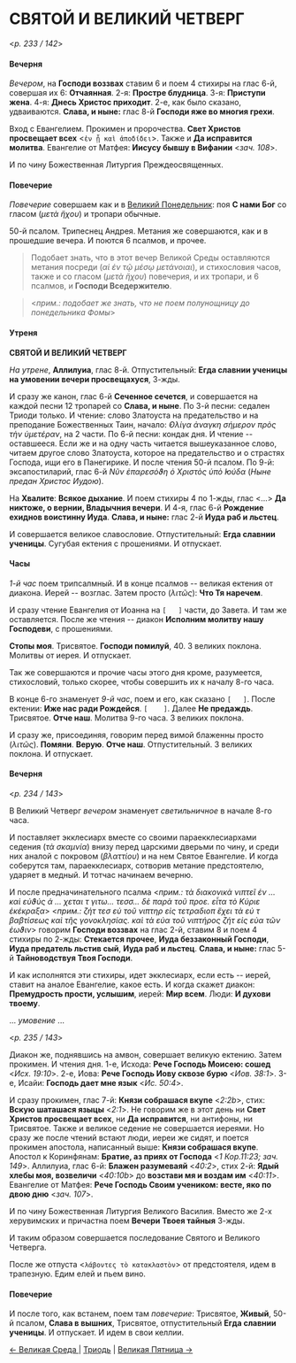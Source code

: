 
# СВЯТОЙ И ВЕЛИКИЙ ЧЕТВЕРГ

<*p. 233 / 142*>

#### Вечерня

*Вечером*, на **Господи воззвах** ставим 6 и поем 4 стихиры на глас 6-й, совершая их 6: **Отчаянная**. 
2-я: **Простре блудница**. 3-я: **Приступи жена**. 4-я: **Днесь Христос приходит**. 2-е, как было сказано, 
удваиваются. **Слава, и ныне:** глас 8-й **Господи яже во многия грехи**. 

Вход с Евангелием. Прокимен и пророчества. **Свет Христов просвещает всех** <`ἐν ᾗ καὶ ἀποδίδει`>. 
Также и **Да исправится молитва**. 
Евангелие от Матфея: **Иисусу бывшу в Вифании** <*зач. 108*>.  
 
И по чину Божественная Литургия Преждеосвященных.

#### Повечерие

*Повечерие* совершаем как и в [Великий Понедельник](A_20_MES_great_tuesday.md#Повечерие):
поя **С нами Бог** со гласом (*μετὰ ἥχου*) и тропари обычные. 

50-й псалом. Трипеснец Андрея. Метания же совершаются, как и в прошедшие вечера. И поются 6 псалмов, 
и прочее. 

> Подобает знать, что в этот вечер Великой Среды оставляются метания посреди (*αἱ ἐν τῷ μέσῳ μετάνοιαι*), 
> и стихословия часов, также и  со гласом (*μετὰ ἥχου*) повечерия, и их тропари, и 6 псалмов, 
> и **Господи Вседержителю**. 

> <*прим.: подобает же знать, что не поем полунощницу до понедельника Фомы*>
  
#### Утреня

**СВЯТОЙ И ВЕЛИКИЙ ЧЕТВЕРГ**

*На утрене*, **Аллилуиа**, глас 8-й. Отпустительный: **Егда славнии ученицы на умовении вечери 
просвещахуся**, 3-жды. 

И сразу же канон, глас 6-й **Сеченное сечется**, и совершается на каждой песни 12 тропарей 
со **Слава, и ныне**. 
По 3-й песни: седален Триоди только. И чтение: слово Златоуста на предательство и на преподание 
Божественных Таин, начало: *̓Ολίγα ἀναγκη σήμερον πρὸς τὴν ὑμετέραν*, на 2 части. 
По 6-й песни: кондак дня. И чтение -- оставшееся. Если же и на одну часть читается вышеуказанное слово, 
читаем другое слово Златоуста, которое на предательство и о страстях Господа, ищи его в Панегирике. 
И после чтения 50-й псалом. 
По 9-й: эксапостиларий, глас 6-й *Νῦν ἐπαρεσόϑη ὁ Χριστὸς ὑπὸ ̓Ιούδα* (*Ныне предан Христос Иудою*). 

На **Хвалите**: **Всякое дыхание**. И поем стихиры 4 по 1-жды, глас <...> 
**Да никтоже, о вернии, Владычния вечери**. И 4-я, глас 6-й **Рождение ехиднов воистинну Иуда**. 
**Слава, и ныне:** глас 2-й **Иуда раб и льстец**. 

И совершается великое славословие. Отпустительный: **Егда славнии ученицы**. Сугубая ектения с прошениями. 
И отпускает. 
  
#### Часы

*1-й час* поем трипсалмный. И в конце псалмов -- великая ектения от диакона. Иерей -- возглас. 
Затем просто (*λιτῶς*): **Что Тя наречем**. 

И сразу чтение Евангелия от Иоанна на `[   ]` части, до Завета. И там же оставляется. 
После же чтения -- диакон **Исполним молитву нашу Господеви**, с прошениями. 

**Стопы моя**. Трисвятое. **Господи помилуй**, 40. 3 великих поклона. Молитвы от иерея. И отпускает. 

Так же совершаются и прочие часы этого дня кроме, разумеется, стихословий, только скорее, чтобы совершить 
их к началу 8-го часа. 

В конце 6-го знаменует *9-й час*, поем и его, как сказано `[   ]`. После ектении: **Иже нас ради Рождейся**. 
`[    ]`. Далее **Не предаждь**. Трисвятое. **Отче наш**. Молитва 9-го часа. 3 великих поклона. 

И сразу же, присоединяя, говорим перед вимой блаженны просто (*λιτῶς*). **Помяни**. **Верую**. 
**Отче наш**. Отпустительный. 3 великих поклона. И отпускает.  
  
#### Вечерня

<*p. 234 / 143*>

В Великий Четверг *вечером* знаменует *светильничное* в начале 8-го часа. 
 
И поставляет экклесиарх вместе со своими параекклесиархами седения (*τὰ σκαμνία*) внизу перед царскими 
дверьми по чину, и среди них аналой с покровом (*βλαττίου*) и на нем Святое Евангелие. И когда соберутся 
там, параекклесиарх, сотворив метание предстоятелю, ударяет в медный. И тотчас начинаем вечерню. 

И после предначинательного псалма <*прим.: τὰ διακονικὰ νιπτεῖ ἐν ... καὶ εὐϑύς ά ... χεται τ γιτω... 
τεσσ... δὲ παρὰ τοῦ προε. εἶτα τὸ Κύριε ἐκέκραξα*> <*прим.: ζήτ τεσ εὐ τοῦ νιπτηρ εἰς τετραδιοπ 
ἔχει τὰ εὐ τ βαβτίσεως καὶ τῆς γονοκλησίας. καὶ τὰ εὐα τοῦ νιπτήρος ζήτ εἰς εὐα τῶν ἑωϑιν*> 
говорим **Господи воззвах** на глас 2-й, ставим 8 и поем 4 стихиры по 2-жды: **Стекается прочее**, 
**Иуда беззаконный Господи**, **Иуда предатель льстив сый**, **Иуда раб и льстец**. 
**Слава, и ныне:** глас 5-й **Тайноводствуя Твоя Господи**. 

И как исполнятся эти стихиры, идет экклесиарх, если есть -- иерей, ставит на аналое Евангелие, 
какое есть. И когда скажет диакон: **Премудрость прости, услышим**, иерей: **Мир всем**. 
Люди: **И духови твоему**. 

... *умовение* ...


<*p. 235 / 143*>

Диакон же, поднявшись на амвон, совершает великую ектению. 
Затем прокимен. И чтения дня. 1-е, Исхода: **Рече Господь Моисею: сошед** <*Исх. 19:10*>. 
2-е, Иова: **Рече Господь Иову сквозе бурю** <*Иов. 38:1*>. 
3-е, Исайи: **Господь дает мне язык** <*Ис. 50:4*>. 

И сразу прокимен, глас 7-й: **Князи собрашася вкупе** <*2:2b*>, стих: **Вскую шаташася языцы** <*2:1*>. 
Не говорим же в этот день ни **Свет Христов просвещает всех**, ни **Да исправится**, ни антифоны, 
ни Трисвятое. Также и великое седение не совершается иереями. Но сразу же после чтений встают люди, 
иереи же сидят, и поется прокимен апостола, написанный выше: **Князи собрашася вкупе**. 
Апостол к Коринфянам: **Братие, аз приях от Господа** <*1 Кор.11:23; зач. 149*>. 
Аллилуиа, глас 6-й: **Блажен разумеваяй** <*40:2*>, 
стих 2-й: **Ядый хлебы моя, возвеличи** <*40:10b*> до **возстави мя и воздам им** <*40:11*>. 
Евангелие от Матфея: **Рече Господь Своим учеником: весте, яко по двою дню** <*зач. 107*>. 
 
И по чину Божественная Литургия Великого Василия. Вместо же 2-х херувимских и причастна поем 
**Вечери Твоея тайныя** 3-жды. 

И таким образом совершается последование Святого и Великого Четверга. 

После же отпуста <`λάβοντες τὸ κατακλαστὸν`> от предстоятеля, идем в трапезную. 
Едим елей и пьем вино. 
   
#### Повечерие

И после того, как встанем, поем там *повечерие*: Трисвятое, **Живый**, 50-й псалом, **Слава в вышних**, 
Трисвятое, отпустительный **Егда славнии ученицы**. И отпускает. И идем в свои келлии. 

[← Великая Среда ](A_21_MES_great_wednesday.md) | [Триодь](README.md#святой-и-великий-четверг) | [Великая Пятница →](A_23_MES_great_friday.md)